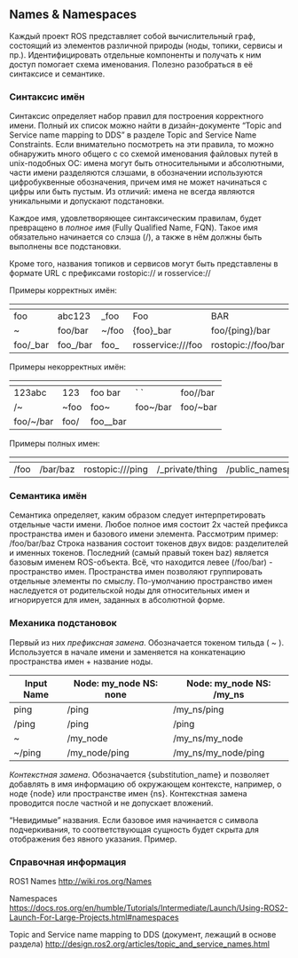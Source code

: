 ## Names & Namespaces
Каждый проект ROS представляет собой вычислительный граф, состоящий из элементов различной природы (ноды, топики, сервисы и пр.). Идентифицировать отдельные компоненты и получать к ним доступ помогает схема именования. Полезно разобраться в её синтаксисе и семантике. 

### Синтаксис имён
Синтаксис определяет набор правил для построения корректного имени. Полный их список можно найти в дизайн-документе “Topic and Service name mapping to DDS” в разделе Topic and Service Name Constraints. Если внимательно посмотреть на эти правила, то можно обнаружить много общего с со схемой именования файловых путей в unix-подобных ОC: имена могут быть относительными и абсолютными, части имени разделяются слэшами, в обозначении используются цифробуквенные обозначения, причем имя не может начинаться с цифры или быть пустым. Из отличий: имена не всегда являются уникальными и допускают подстановки. 

Каждое имя, удовлетворяющее синтаксическим правилам, будет превращено в _полное имя_ (Fully Qualified Name, FQN). Такое имя обязательно начинается со слэша (/), а также в нём должны быть выполнены все подстановки. 

Кроме того, названия топиков и сервисов могут быть представлены в формате URL с префиксами rostopic:// и rosservice://

Примеры корректных имён:

 []() | | | | |  
 -----|-----|-----|-----|-----
foo |abc123 |\_foo |Foo |BAR
~ |foo/bar |~/foo |{foo}\_bar |foo/{ping}/bar
foo/\_bar |foo\_/bar |foo\_ |rosservice:///foo |rostopic://foo/bar

Примеры некорректных имён:

 []() | | | | |  
 -----|-----|-----|-----|-----
123abc |123 |foo bar |\` \` |foo//bar
/~ |~foo |foo~ |foo~/bar |foo/~bar
foo/~/bar |foo/ |foo\_\_bar |  | 

Примеры полных имен:

[]() | | | | |  
 -----|-----|-----|-----|-----
/foo |/bar/baz |rostopic:///ping |/\_private/thing |/public\_namespace/\_private/thing

### Семантика имён 
Семантика определяет, каким образом следует интерпретировать отдельные части имени. Любое полное имя состоит 2х частей префикса пространства имен и базового имени элемента. 
Рассмотрим пример: 
/foo/bar/baz
Строка названия состоит токенов двух видов: разделителей и именных токенов. Последний (самый правый токен baz) является базовым именем ROS-объекта. Всё, что находится левее (/foo/bar) - пространство имен. 
Пространства имен позволяют группировать отдельные элементы по смыслу. По-умолчанию пространство имен наследуется от родительской ноды для относительных имен и игнорируется для имен, заданных в абсолютной форме. 

### Механика подстановок 
Первый из них _префиксная замена_. Обозначается токеном тильда ( ~ ). Используется в начале имени и заменяется на конкатенацию пространства имен + название ноды. 

**Input Name**|**Node: my\_node NS: none**|**Node: my\_node NS: /my\_ns**
-----|-----|-----
ping |/ping |/my\_ns/ping
/ping |/ping |/ping
~ |/my\_node |/my\_ns/my\_node
~/ping |/my\_node/ping |/my\_ns/my\_node/ping

_Контекстная замена_. Обозначается {substitution_name} и позволяет добавлять в имя информацию об окружающем контексте, например, о ноде {node} или пространстве имен {ns}. Контекстная замена проводится после частной и не допускает вложений.

“Невидимые” названия. Если базовое имя начинается с символа подчеркивания, то соответствующая сущность будет скрыта для отображения без явного указания.
Пример. 
### Справочная информация
ROS1 Names
http://wiki.ros.org/Names

Namespaces https://docs.ros.org/en/humble/Tutorials/Intermediate/Launch/Using-ROS2-Launch-For-Large-Projects.html#namespaces

Topic and Service name mapping to DDS (документ, лежащий в основе раздела)
http://design.ros2.org/articles/topic_and_service_names.html 

